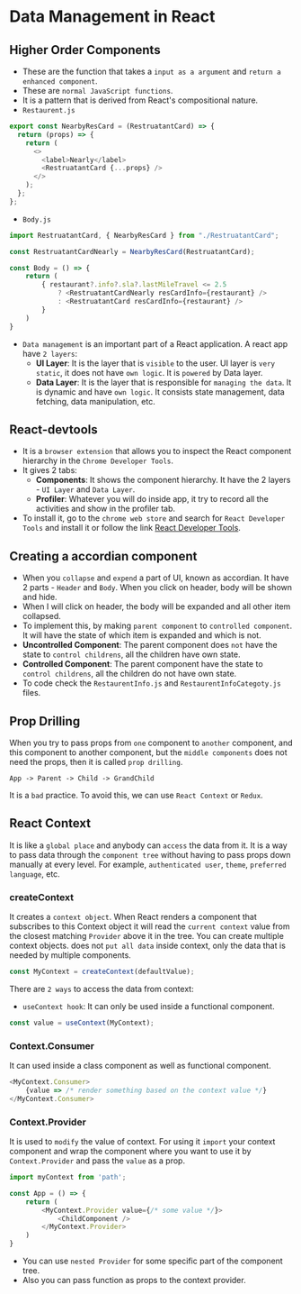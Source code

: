 # Data Management in React

## Higher Order Components

- These are the function that takes a `input as a argument` and `return a enhanced component`.
- These are `normal JavaScript functions`.
- It is a pattern that is derived from React's compositional nature.
- `Restaurent.js`

```js
export const NearbyResCard = (RestruatantCard) => {
  return (props) => {
    return (
      <>
        <label>Nearly</label>
        <RestruatantCard {...props} />
      </>
    );
  };
};
```

- `Body.js`

```js
import RestruatantCard, { NearbyResCard } from "./RestruatantCard";

const RestruatantCardNearly = NearbyResCard(RestruatantCard);

const Body = () => {
    return (
        { restaurant?.info?.sla?.lastMileTravel <= 2.5
            ? <RestruatantCardNearly resCardInfo={restaurant} />
            : <RestruatantCard resCardInfo={restaurant} />
        }
    )
}
```

- `Data management` is an important part of a React application. A react app have `2 layers`:
    - **UI Layer**: It is the layer that is `visible` to the user. UI layer is `very static`, it does not have `own logic`. It is `powered` by Data layer.
    - **Data Layer**: It is the layer that is responsible for `managing the data`. It is dynamic and have `own logic`. It consists state management, data fetching, data manipulation, etc.

## React-devtools
- It is a `browser extension` that allows you to inspect the React component hierarchy in the `Chrome Developer Tools`.
- It gives 2 tabs:
    - **Components**: It shows the component hierarchy. It have the 2 layers - `UI Layer` and `Data Layer`.
    - **Profiler**: Whatever you will do inside app, it try to record all the activities and show in the profiler tab.
- To install it, go to the `chrome web store` and search for `React Developer Tools` and install it or follow the link [React Developer Tools](https://chromewebstore.google.com/detail/react-developer-tools/fmkadmapgofadopljbjfkapdkoienihi).

## Creating a accordian component
- When you `collapse` and `expend` a part of UI, known as accordian. It have 2 parts - `Header` and `Body`. When you click on header, body will be shown and hide.
- When I will click on header, the body will be expanded and all other item collapsed.
- To implement this, by making `parent component` to `controlled component`. It will have the state of which item is expanded and which is not.
- **Uncontrolled Component**: The parent component does `not` have the state to `control childrens`, all the children have own state.
- **Controlled Component**: The parent component have the state to `control childrens`, all the children do not have own state.
- To code check the `RestaurentInfo.js` and `RestaurentInfoCategoty.js` files.

## Prop Drilling
When you try to pass props from `one` component to `another` component, and this component to another component, but the `middle components` does not need the props, then it is called `prop drilling`. 
```
App -> Parent -> Child -> GrandChild
```
It is a `bad` practice. To avoid this, we can use `React Context` or `Redux`.

## React Context 
It is like a `global place` and anybody can `access` the data from it. It is a way to pass data through the `component tree` without having to pass props down manually at every level. For example, `authenticated user`, `theme`, `preferred language`, etc.
### createContext
It creates a `context object`. When React renders a component that subscribes to this Context object it will read the `current context` value from the closest matching `Provider` above it in the tree. You can create multiple context objects. does not `put all data` inside context, only the data that is needed by multiple components. 
```js
const MyContext = createContext(defaultValue);
```
There are `2 ways` to access the data from context:
- `useContext hook`: It can only be used inside a functional component.
```js
const value = useContext(MyContext);
```
### Context.Consumer
It can used inside a class component as well as functional component.
```js
<MyContext.Consumer>
    {value => /* render something based on the context value */}
</MyContext.Consumer>
```
### Context.Provider
It is used to `modify` the value of context. For using it `import` your context component and wrap the component where you want to use it by `Context.Provider` and pass the `value` as a prop.
```js
import myContext from 'path';

const App = () => {
    return (
        <MyContext.Provider value={/* some value */}>
            <ChildComponent />
        </MyContext.Provider>
    )
}
```
- You can use `nested Provider` for some specific part of the component tree.
- Also you can pass function as props to the context provider.
